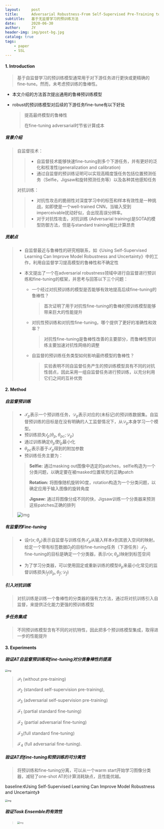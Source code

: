 ```yaml
---
layout:     post
title:      Adversarial Robustness-From Self-Supervised Pre-Training to Fine-Tuning
subtitle:   基于无监督学习的预训练方法
date:       2020-06-30
author:     JY
header-img: img/post-bg.jpg
catalog: true
tags:
    - paper
    - SSL
---
```




#### 1. Introduction

> 基于自监督学习的预训练模型通常用于对下游任务进行更快或更精确的fine-tune。然而，未考虑预训练的鲁棒性。

- 本文介绍的方法首次提出通用的鲁棒预训练模型

- robust的预训练模型对后续的下游任务fine-tune有以下好处

  > 提高最终模型的鲁棒性
  >
  > 在fine-tuning adversarial时节省计算成本



##### **背景介绍**

> 自监督技术：
>
> > - 自监督技术能够快速fine-tuning到多个下游任务，并有更好的泛化和校准性(generalization and calibration)
> > - 通过自监督的预训练证明可以实现高精度饿任务包括位置预测任务（Selfie，Jigsaw和旋转预测任务等）以及各种其他感知任务
>
> 
>
> 对抗训练：
>
> > - 对抗性攻击的脆弱性对深度学习中的标签和样本有效性是一种挑战，如即使是一个well-trained CNN，当输入受到imperceivable扰动好似，会出现高误分辨率。
> > - 对于对抗性攻击，对抗训练 (Adversarial training)是SOTA的模型防御方法，但是与standard training相比计算昂贵



##### 贡献点

> - 自监督最近与鲁棒性的研究相联系，如《Using Self-Supervised Learning Can Improve Model Robustness and Uncertainty》中的工作，利用自监督学习提高模型的鲁棒性和不确定性
>
> - 本文提出了一个在adversarial robustness领域中进行自监督进行预训练和fine-tuning的框架，并思考与回答以下三个问题：
>
>   - 一个经过对抗预训练的模型是否能够有效地提高后续fine-tuning的鲁棒性？
>
>     > 首次证明了用于对抗性fine-tuning的鲁棒的预训练模型能够带来巨大的性能提升
>
>   - 对抗性预训练和对抗性fine-tuning，哪个提供了更好的准确性和效率？
>
>     > 对抗性fine-tuning是鲁棒性改善的主要部分，而鲁棒性预训练主要加速对抗性网络的调整
>
>   - 自监督的预训练任务类型如何影响最终模型的鲁棒性？
>
>     > 实验表明不同自监督任务产生的预训练模型具有不同的对抗性弱点，因此采用一组自监督任务进行预训练，以充分利用它们之间的互补优势



#### 2. Method

##### 自监督预训练

>- $\mathcal{T}_p$表示一个预训练任务，$\mathcal{D}_p$表示对应的(未标记)的预训练数据集。自监督预训练的目标是在没有明确的人工监督情况下，从$\mathcal{D}_p$本身学习一个模型。
>- 预训练损失$\mathcal{l}_p(\theta_p,\theta_{pc};\mathcal{D}_p)$
>  - 通过训练确定$\theta_p$使$l_p$最小化
>  - $\theta_{pc}$表示基于$\mathcal{T}_p$得到的附加参数
>- 预训练任务主要为：
>
>  > **Selfie:** 通过masking out图像中选定的patches，selfie构造为一个分类问题，以确定要在被masked位置填充的正确patch
>  >
>  > 
>  >
>  > **Rotation:** 将图像随机旋转90度，rotation构造为一个分类问题，以确定应用于输入图像的旋转角度
>  >
>  > 
>  >
>  > **Jigsaw:** 通过将图像分成不同的快，Jigsaw训练一个分类器来预测这些patches正确的排列
>
>  
>
>  ![img](https://github.com/ZJU-CVs/zju-cvs.github.io/raw/master/img/picture/ad1.png)



##### 有监督的Fine-tuning

> - 设$r(x;\theta_p)$表示自监督与训练任务$\mathcal{T}_p$从输入样本$x$到其嵌入空间的映射。给定一个带有标签数据$D_f$的目标fine-tuning任务（下游任务）$\mathcal{T}_f$，fine-tuning的目标是确定一个分类器，表示$r(x;\theta_p)$映射到标签空间
>
> - 为了学习分类器，可以使用固定或重新训练的模型$\theta_p$来最小化常见的监督训练损失$l_f(\theta_p,\theta_f;\mathcal{D}_f)$



##### 引入对抗训练

> 对抗训练是训练一个鲁棒性的分类器的强有力方法，通过将对抗训练引入自监督，来提供泛化能力更强的预训练模型



##### 多任务集成

> 不同预训练模型含有不同的对抗特性，因此把多个预训练模型集成，取得进一步的性能提升



#### 3. Experiments

##### 验证AT自监督预训练和fine-tuning对分类鲁棒性的提高

<img src="https://github.com/ZJU-CVs/zju-cvs.github.io/raw/master/img/picture/ad2.png" alt="img" style="zoom:50%;" />

> $\mathcal{P}_1$ (without pre-training)
>
> $\mathcal{P}_2$ (standard self-supervision pre-training),
>
> $\mathcal{P}_3$ (adversarial self-supervision pre-training)
>
> $\mathcal{F}_1$ (partial standard ﬁne-tuning) 
>
> $\mathcal{F}_2$ (partial adversarial ﬁne-tuning) 
>
> $\mathcal{F}_3$(full standard ﬁne-tuning)
>
> $\mathcal{F}_4$ (full adversarial ﬁne-tuning).



##### 验证AT的fine-tuning和预训练的可分离性

> 将预训练和fine-tuning分离，可以从一个warm start开始学习图像分类器，减轻了one-shot AT的计算消耗缺点，且性能优越。

baseline:《Using Self-Supervised Learning Can Improve Model Robustness and Uncertainty》

<img src="https://github.com/ZJU-CVs/zju-cvs.github.io/raw/master/img/picture/ad4.png" alt="img" style="zoom:50%;" />

##### 验证Task Ensemble的有效性

> <img src="https://github.com/ZJU-CVs/zju-cvs.github.io/raw/master/img/picture/ad3.png" alt="img" style="zoom:50%;" />
